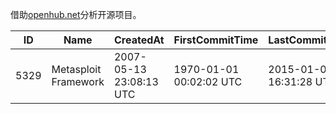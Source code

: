 借助[openhub.net](http://openhub.net/)分析开源项目。

|ID|Name|CreatedAt|FirstCommitTime|LastCommitTime|Homepage|
|--|----|---------|---------------|--------------|--------|
|5329|Metasploit Framework|2007-05-13 23:08:13 UTC|1970-01-01 00:02:02 UTC|2015-01-05 16:31:28 UTC|http://www.metasploit.com/framework/|
